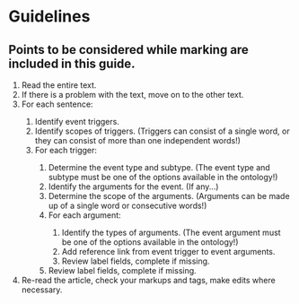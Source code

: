 <h1>Guidelines</h1>
<h2>Points to be considered while marking are included in this guide.</h2>

<ol>
  <li>Read the entire text.</li>
  <li>If there is a problem with the text, move on to the other text.</li>
  <li>For each sentence:</li>
    <ol>
        <li>Identify event triggers.</li>
        <li>Identify scopes of triggers. (Triggers can consist of a single word, or they can consist of more than one independent words!)</li>
        <li>For each trigger:</li>
            <ol>
                <li>Determine the event type and subtype. (The event type and subtype must be one of the options available in the ontology!)</li>
                <li>Identify the arguments for the event. (If any...)</li>
                <li>Determine the scope of the arguments. (Arguments can be made up of a single word or consecutive words!)</li>
                <li>For each argument:</li>
                    <ol>
                        <li>Identify the types of arguments. (The event argument must be one of the options available in the ontology!)</li>
                        <li>Add reference link from event trigger to event arguments.</li>
                        <li>Review label fields, complete if missing.</li>
                    </ol>
                <li>Review label fields, complete if missing.</li>
            </ol>
    </ol>
  <li>Re-read the article, check your markups and tags, make edits where necessary.</li>
</ol>